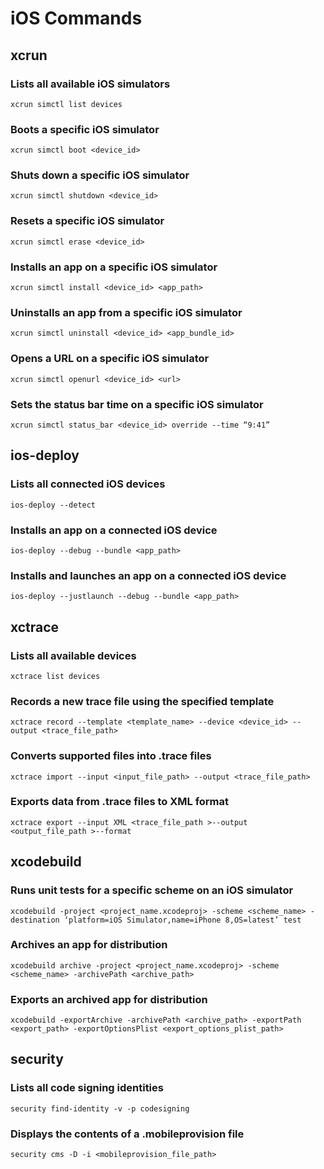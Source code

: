# iOS Commands

## xcrun

### Lists all available iOS simulators

```shell
xcrun simctl list devices
```

### Boots a specific iOS simulator

```shell
xcrun simctl boot <device_id>
```

### Shuts down a specific iOS simulator

```shell
xcrun simctl shutdown <device_id>
```

### Resets a specific iOS simulator

```shell
xcrun simctl erase <device_id>
```

### Installs an app on a specific iOS simulator

```shell
xcrun simctl install <device_id> <app_path>
```

### Uninstalls an app from a specific iOS simulator

```shell
xcrun simctl uninstall <device_id> <app_bundle_id>
```

### Opens a URL on a specific iOS simulator

```shell
xcrun simctl openurl <device_id> <url>
```

### Sets the status bar time on a specific iOS simulator

```shell
xcrun simctl status_bar <device_id> override --time “9:41”
```

## ios-deploy

### Lists all connected iOS devices

```shell
ios-deploy --detect
```

### Installs an app on a connected iOS device

```shell
ios-deploy --debug --bundle <app_path>
```

### Installs and launches an app on a connected iOS device

```shell
ios-deploy --justlaunch --debug --bundle <app_path>
```

## xctrace

### Lists all available devices

```shell
xctrace list devices
```

### Records a new trace file using the specified template

```shell
xctrace record --template <template_name> --device <device_id> --output <trace_file_path>
```

### Converts supported files into .trace files

```shell
xctrace import --input <input_file_path> --output <trace_file_path>
```

### Exports data from .trace files to XML format

```shell
xctrace export --input XML <trace_file_path >--output <output_file_path >--format
```

## xcodebuild

### Runs unit tests for a specific scheme on an iOS simulator

```shell
xcodebuild -project <project_name.xcodeproj> -scheme <scheme_name> -destination ‘platform=iOS Simulator,name=iPhone 8,OS=latest’ test
```

### Archives an app for distribution

```shell
xcodebuild archive -project <project_name.xcodeproj> -scheme <scheme_name> -archivePath <archive_path>
```

### Exports an archived app for distribution

```shell
xcodebuild -exportArchive -archivePath <archive_path> -exportPath <export_path> -exportOptionsPlist <export_options_plist_path>
```

## security

### Lists all code signing identities

```shell
security find-identity -v -p codesigning
```

### Displays the contents of a .mobileprovision file

```shell
security cms -D -i <mobileprovision_file_path>
```
